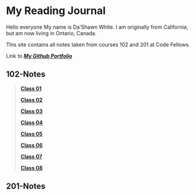 # My Reading Journal
Hello everyone My name is Da'Shawn White. I am originally from California, but am now living in Ontario, Canada.

This site contains all notes taken from courses 102 and 201 at Code Fellows.

Link to [***My Github Portfolio***](https://github.com/dashawnwhite17)

## 102-Notes

> [**Class 01**](https://github.com/dashawnwhite17/Reading-Notes/blob/main/Code%20102/Class1.md)
> 
> [**Class 02**](https://github.com/dashawnwhite17/Reading-Notes/blob/main/Code%20102/Class2.md)
> 
> [**Class 03**](https://github.com/dashawnwhite17/Reading-Notes/blob/main/Code%20102/Class3.md)
> 
> [**Class 04**](https://github.com/dashawnwhite17/Reading-Notes/blob/main/Code%20102/Class4.md)
> 
> [**Class 05**](https://github.com/dashawnwhite17/Reading-Notes/blob/main/Code%20102/Class5.md)
> 
> [**Class 06**](https://github.com/dashawnwhite17/Reading-Notes/blob/main/Code%20102/Class6.md)
> 
> [**Class 07**](https://github.com/dashawnwhite17/Reading-Notes/blob/main/Code%20102/Class7.md)
> 
> [**Class 08**](https://github.com/dashawnwhite17/Reading-Notes/blob/main/Code%20102/Class8.md)

## 201-Notes


